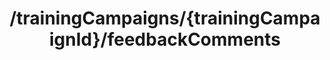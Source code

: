 ---
title: /trainingCampaigns/{trainingCampaignId}/feedbackComments
api:
  file: spec.json
  operationId: get_trainingcampaigns-trainingcampaignid-feedbackcomments
hidden: false
---